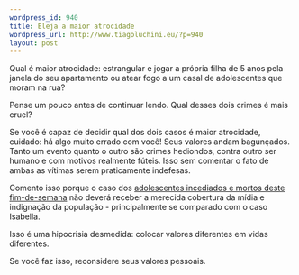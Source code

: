```yaml
--- 
wordpress_id: 940
title: Eleja a maior atrocidade
wordpress_url: http://www.tiagoluchini.eu/?p=940
layout: post
---
```

Qual é maior atrocidade: estrangular e jogar a própria filha de 5 anos pela janela do seu apartamento ou atear fogo a um casal de adolescentes que moram na rua?

Pense um pouco antes de continuar lendo. Qual desses dois crimes é mais cruel?

Se você é capaz de decidir qual dos dois casos é maior atrocidade, cuidado: há algo muito errado com você! Seus valores andam bagunçados. Tanto um evento quanto o outro são crimes hediondos, contra outro ser humano e com motivos realmente fúteis. Isso sem comentar o fato de ambas as vítimas serem praticamente indefesas.

Comento isso porque o caso dos <a href="http://www1.folha.uol.com.br/folha/cotidiano/ult95u400691.shtml" target="_blank">adolescentes incediados e mortos deste fim-de-semana</a> não deverá receber a  merecida cobertura da mídia e indignação da população - principalmente se comparado com o caso Isabella.

Isso é uma hipocrisia desmedida: colocar valores diferentes em vidas diferentes.

Se você faz isso, reconsidere seus valores pessoais.
